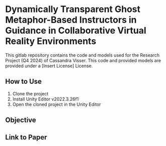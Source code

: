 # Dynamically Transparent Ghost Metaphor-Based Instructors in Guidance in Collaborative Virtual Reality Environments
This gitlab repository contains the code and models used for the Research Project (Q4 2024) of Cassandra Visser.
This code and provided models are provided under a [Insert License] License.

## How to Use
1. Clone the project
2. Install Unity Editor v2022.3.26f1
3. Open the cloned project in the Unity Editor

## Objective

## Link to Paper
